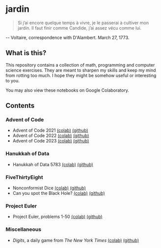 # jardin

> Si j’ai encore quelque temps à vivre, je le passerai à cultiver mon jardin. Il faut finir comme Candide, j’ai assez vécu comme lui.

-- Voltaire, correspondence with D'Alambert. March 27, 1773.

## What is this?
This repository contains a collection of math, programming and computer science exercises. They are meant to sharpen my skills and keep my mind from rotting too much. I hope they might be somehow useful or interesting to you.

You may also view these notebooks on Google Colaboratory.

## Contents

### Advent of Code
- Advent of Code 2021 
[(colab)](https://colab.research.google.com/github/edoannunziata/jardin/blob/master/aoc21/AdventOfCode21.ipynb)
[(github)](https://github.com/edoannunziata/jardin/blob/master/aoc21/AdventOfCode21.ipynb)
- Advent of Code 2022 
[(colab)](https://colab.research.google.com/github/edoannunziata/jardin/blob/master/aoc22/AdventOfCode22.ipynb)
[(github)](https://github.com/edoannunziata/jardin/blob/master/aoc22/AdventOfCode22.ipynb)
- Advent of Code 2023
[(colab)](https://colab.research.google.com/github/edoannunziata/jardin/blob/master/aoc23/AdventOfCode23.ipynb)
[(github)](https://github.com/edoannunziata/jardin/blob/master/aoc23/AdventOfCode23.ipynb)

### Hanukkah of Data
- Hanukkah of Data 5783
[(colab)](https://colab.research.google.com/github/edoannunziata/jardin/blob/master/hod83/HanukkahOfData83.ipynb)
[(github)](https://github.com/edoannunziata/jardin/blob/master/hod83/HanukkahOfData83.ipynb)

### FiveThirtyEight
- Nonconformist Dice
[(colab)](https://colab.research.google.com/github/edoannunziata/jardin/blob/master/fivethirtyeight/NonconformistDice.ipynb)
[(github)](https://github.com/edoannunziata/jardin/blob/master/fivethirtyeight/NonconformistDice.ipynb)
- Can you spot the Black Hole?
[(colab)](https://colab.research.google.com/github/edoannunziata/jardin/blob/master/fivethirtyeight/BlackHole.ipynb)
[(github)](https://github.com/edoannunziata/jardin/blob/master/fivethirtyeight/BlackHole.ipynb)

### Project Euler
- Project Euler, problems 1-50 
[(colab)](https://colab.research.google.com/github/edoannunziata/jardin/blob/master/projecteuler/ProjectEuler.ipynb)
[(github)](https://github.com/edoannunziata/jardin/blob/master/projecteuler/ProjectEuler.ipynb)

### Miscellaneous
- _Digits_, a daily game from _The New York Times_
[(colab)](https://colab.research.google.com/github/edoannunziata/jardin/blob/master/misc/Digits.ipynb)
[(github)](https://github.com/edoannunziata/jardin/blob/master/misc/Digits.ipynb)

